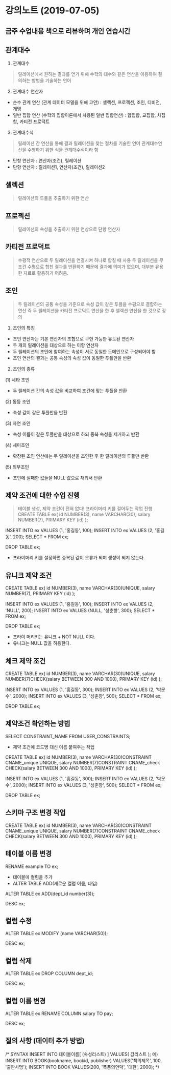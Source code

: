 ﻿
# 강의노트 (2019-07-05)

## 금주 수업내용 책으로 리뷰하며 개인 연습시간

## 관계대수


1. 관계대수

> 릴레이션에서 원하는 결과를 얻기 위해 수학의 대수와 같은 연산을 이용하여 질의하는 방법을 기술하는 언어

2. 관계대수 연산자

* 순수 관계 연산 (관계 데이터 모델을 위해 고안) : 셀렉션, 프로젝션, 조인, 디비전, 개명
* 일반 집합 연산 (수학의 집합이론에서 차용된 일반 집합연산) : 합집합, 교집합, 차집합, 카티전 프로덕트

3. 관계대수식 

> 릴레이션 간 연산을 통해 결과 릴레이션을 찾는 절차를 기술한 언어
> 관계대수연산을 수행하기 위한 식을 관계대수식이라 함

* 단항 연산자 : 연산자(조건), 릴레이션
* 단항 연산자 : 릴레이션1, 연산자(조건), 릴레이션2

## 셀렉션 

> 릴레이션의 투플을 추출하기 위한 연산

## 프로젝션

> 릴레이션의 속성을 추출하기 위한 연상으로 단항 연산자

## 카티전 프로덕트

> 수평적 연산으로 두 릴레이션을 연결시켜 하나로 합칠 때 사용
> 두 릴레이션을 무조건 수평으로 합친 결과를 반환하기 때문에 결과에 의미가 없으며, 대부분 유용한 자료로 활용하기 어려움.

## 조인

> 두 릴레이션의 공통 속성을 기준으로 속성 값이 같은 투플을 수평으로 결합하는 연산
> 즉 두 릴레이션을 카티전 프로덕트 연산을 한 후 셀렉션 연산을 한 것으로 정의

1. 조인의 특징

* 조인 연산자는 기본 연산자의 조합으로 구현 가능한 유도된 연산자
* 두 개의 릴레이션을 대상으로 하는 이항 연산자
* 두 릴레이션의 조인에 참여하는 속성이 서로 동일한 도메인으로 구성되어야 함
* 조인 연산의 결과는 공통 속성의 속성 값이 동일한 투플만을 반환

2. 조인의 종류

(1) 세타 조인

* 두 릴레이션 간의 속성 값을 비교하여 조건에 맞는 투플을 반환

(2) 동등 조인 

* 속성 값이 같은 투플만을 반환

(3) 자연 조인

* 속성 이름이 같은 투플만을 대상으로 하되 중복 속성을 제거하고 반환

(4) 세미조인

* 확장된 조인 연산에는 두 릴레이션을 조인한 후 한 릴레이션의 투플만 반환

(5) 외부조인

* 조인에 실패한 값들을 NULL 값으로 채워서 반환



## 제약 조건에 대한 수업 진행

> 테이블 생성, 제약 조건이 전혀 없다!
> 프라이머리 키를 걸어두는 작업 진행
CREATE TABLE ex(
    id NUMBER(3),
    name VARCHAR(30),
    salary NUMBER(7),
    PRIMARY KEY (id)
);

INSERT INTO ex VALUES (1, '홍길동', 100);
INSERT INTO ex VALUES (2, '홍길동', 200);
SELECT * FROM ex;

DROP TABLE ex;

* 프라이머리 키를 설정하면 중복된 값이 오류가 되며 생성이 되지 않는다. 



## 유니크 제약 조건


CREATE TABLE ex(
    id NUMBER(3),
    name VARCHAR(30)UNIQUE,
    salary NUMBER(7),
    PRIMARY KEY (id)
);

INSERT INTO ex VALUES (1, '홍길동', 100);
INSERT INTO ex VALUES (2, 'NULL', 200);
INSERT INTO ex VALUES (NULL, '성춘향', 300);
SELECT * FROM ex;

DROP TABLE ex;

* 프라이 머리키는 유니크 + NOT NULL 이다.
* 유니크는 NULL 값을 허용한다.



## 체크 제약 조건


CREATE TABLE ex(
    id NUMBER(3),
    name VARCHAR(30)UNIQUE,
    salary NUMBER(7)CHECK(salary BETWEEN 300 AND 1000),
    PRIMARY KEY (id)
);

INSERT INTO ex VALUES (1, '홍길동', 300);
INSERT INTO ex VALUES (2, '박문수', 2000);
INSERT INTO ex VALUES (3, '성춘향', 500);
SELECT * FROM ex;

DROP TABLE ex;


## 제약조건 확인하는 방법

SELECT CONSTRAINT_NAME FROM USER_CONSTRAINTS;


* 제약 조건에 코드명 대신 이름 붙여주는 작업

CREATE TABLE ex(
    id NUMBER(3),
    name VARCHAR(30)CONSTRAINT CNAME_unique UNIQUE,
    salary NUMBER(7)CONSTRAINT CNAME_check CHECK(salary BETWEEN 300 AND 1000),
    PRIMARY KEY (id)
);

INSERT INTO ex VALUES (1, '홍길동', 300);
INSERT INTO ex VALUES (2, '박문수', 2000);
INSERT INTO ex VALUES (3, '성춘향', 500);
SELECT * FROM ex;

DROP TABLE ex;



## 스키마 구조 변경 작업 


CREATE TABLE ex(
    id NUMBER(3),
    name VARCHAR(30)CONSTRAINT CNAME_unique UNIQUE,
    salary NUMBER(7)CONSTRAINT CNAME_check CHECK(salary BETWEEN 300 AND 1000),
    PRIMARY KEY (id)
);


## 테이블 이름 변경

RENAME example TO ex;

* 테이블에 컬럼을 추가
* ALTER TABLE ADD(새로운 컬럼 이름, 타입)


ALTER TABLE ex ADD(dept_id number(3));

DESC ex;



## 컬럼 수정

ALTER TABLE ex MODIFY (name VARCHAR(50));

DESC ex;


## 컬럼 삭제

ALTER TABLE ex DROP COLUMN dept_id;

DESC ex;


## 컬럼 이름 변경

ALTER TABLE ex RENAME COLUMN salary TO pay;

DESC ex;



## 질의 사항 (데이터 추가 방법)

/*  SYNTAX
INSERT INTO 테이블이름[ (속성리스트) ]  VALUES( 값리스트  );
예) 
INSERT INTO BOOK(bookname, bookid, publisher) VALUES('책의제목', 100,  '출판사명');
INSERT INTO BOOK VALUES(200, '폭풍의언덕', '대한', 2000);
*/

